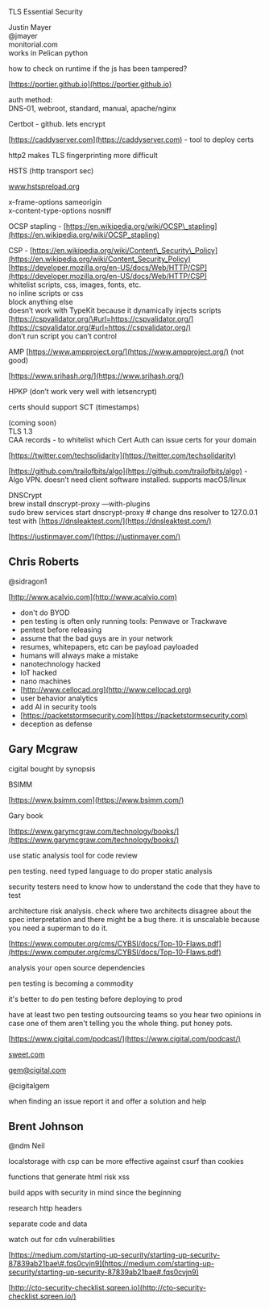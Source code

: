TLS Essential Security

Justin Mayer  
@jmayer  
monitorial.com  
works in Pelican python

how to check on runtime if the js has been tampered?

[https://portier.github.io](https://portier.github.io)

auth method:  
 DNS-01, webroot, standard, manual, apache/nginx

Certbot - github. lets encrypt

[https://caddyserver.com](https://caddyserver.com) - tool to deploy certs

http2 makes TLS fingerprinting more difficult

HSTS \(http transport sec\)

www.hstspreload.org

x-frame-options sameorigin  
x-content-type-options nosniff

OCSP stapling - [https://en.wikipedia.org/wiki/OCSP\_stapling](https://en.wikipedia.org/wiki/OCSP_stapling)

CSP  - [https://en.wikipedia.org/wiki/Content\_Security\_Policy](https://en.wikipedia.org/wiki/Content_Security_Policy)  
[https://developer.mozilla.org/en-US/docs/Web/HTTP/CSP](https://developer.mozilla.org/en-US/docs/Web/HTTP/CSP)  
whitelist scripts, css, images, fonts, etc.  
no inline scripts or css  
block anything else  
doesn’t work with TypeKit because it dynamically injects scripts  
[https://cspvalidator.org/\#url=https://cspvalidator.org/](https://cspvalidator.org/#url=https://cspvalidator.org/)  
don’t run script you can’t control

AMP [https://www.ampproject.org/](https://www.ampproject.org/)  \(not good\)

[https://www.srihash.org/](https://www.srihash.org/)

HPKP \(don’t work very well with letsencrypt\)

certs should support SCT \(timestamps\)

\(coming soon\)  
TLS 1.3  
CAA records - to whitelist which Cert Auth can issue certs for your domain

[https://twitter.com/techsolidarity](https://twitter.com/techsolidarity)

[https://github.com/trailofbits/algo](https://github.com/trailofbits/algo) - Algo VPN. doesn’t need client software installed. supports macOS/linux

DNSCrypt  
brew install dnscrypt-proxy —with-plugins  
sudo brew services start dnscrypt-proxy \# change dns resolver to 127.0.0.1  
test with [https://dnsleaktest.com/](https://dnsleaktest.com/)

[https://justinmayer.com/](https://justinmayer.com/)

## Chris Roberts

@sidragon1

[http://www.acalvio.com](http://www.acalvio.com)

* don't do BYOD 
* pen testing is often only running tools: Penwave or Trackwave 
* pentest before releasing
* assume that the bad guys are in your network 
* resumes, whitepapers, etc can be payload payloaded 
* humans will always make a mistake 
* nanotechnology hacked 
* IoT hacked 
* nano machines 
* [http://www.cellocad.org](http://www.cellocad.org)
* user behavior analytics 
* add AI in security tools 
* [https://packetstormsecurity.com](https://packetstormsecurity.com)
* deception as defense 

## Gary Mcgraw

cigital bought by synopsis

BSIMM

[https://www.bsimm.com](https://www.bsimm.com/)

Gary book

[https://www.garymcgraw.com/technology/books/](https://www.garymcgraw.com/technology/books/)

use static analysis tool for code review

pen testing. need typed language to do proper static analysis

security testers need to know how to understand the code that they have to test

architecture risk analysis. check where two architects disagree about the spec interpretation and there might be a bug there. it is unscalable because you need a superman to do it.

[https://www.computer.org/cms/CYBSI/docs/Top-10-Flaws.pdf](https://www.computer.org/cms/CYBSI/docs/Top-10-Flaws.pdf)

analysis your open source dependencies

pen testing is becoming a commodity

it's better to do pen testing before deploying to prod

have at least two pen testing outsourcing teams so you hear two opinions in case one of them aren't telling you the whole thing. put honey pots.

[https://www.cigital.com/podcast/](https://www.cigital.com/podcast/)

[sweet.com](http://sweet.com/)

[gem@cigital.com](mailto:gem@cigital.com)

@cigitalgem

when finding an issue report it and offer a solution and help



## Brent Johnson

@ndm Neil

localstorage with csp can be more effective against csurf than cookies

functions that generate html risk xss

build apps with security in mind since the beginning

research http headers

separate code and data

watch out for cdn vulnerabilities

[https://medium.com/starting-up-security/starting-up-security-87839ab21bae\#.fqs0cvjn9](https://medium.com/starting-up-security/starting-up-security-87839ab21bae#.fqs0cvjn9)

[http://cto-security-checklist.sqreen.io](http://cto-security-checklist.sqreen.io/)

